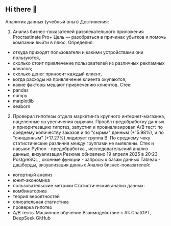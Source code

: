 ## Hi there 👋
Аналитик данных (учебный опыт)
Достижения:
1. Анализ бизнес-показателей развлекательного приложения Procrastinate Pro+
Цель — разобраться в причинах убытков и помочь компании выйти в плюс.
Определил:
- откуда приходят пользователи и какими устройствами они пользуются,
- сколько стоит привлечение пользователей из различных рекламных каналов;
- сколько денег приносит каждый клиент,
- когда расходы на привлечение клиента окупаются,
- какие факторы мешают привлечению клиентов.
Стек:
- pandas
- numpy
- matplotlib
- seaborn

2. Проверил гипотезы отдела маркетинга крупного интернет-магазина, нацеленные на
увеличения выручки.
Провёл предобработку данных и приоритезацию гипотез, запустил и проанализировал А/В
тест:
по среднему количеству заказов и по "сырым" данным (+15.98%), и по "очищенным" (+17.27%)
лидирует группа В. По среднему чеку статистические различия между группами не выявлены.
Стек и навыки:
Python - предобработка , исследовательский анализ данных, визуализация
Резюме обновлено 19 апреля 2025 в 20:23
PostgreSQL , оконные функции - запросы к базам данных
Tableau - дашборды, визуализация данных
Анализ бизнес-показателей:
- когортный анализ
- юнит-экономика
- пользовательские метрики
Статистический анализ данных:
- комбинаторика
- теория вероятностей
- описательная статистика
- проверка гипотез
- А/B тесты
Машинное обучение
Взаимодействие с AI: ChatGPT, DeepSeek
GitHub
<!--
**Evgheni-Gandraman/Evgheni-Gandraman** is a ✨ _special_ ✨ repository because its `README.md` (this file) appears on your GitHub profile.

Here are some ideas to get you started:

- 🔭 I’m currently working on ...
- 🌱 I’m currently learning ...
- 👯 I’m looking to collaborate on ...
- 🤔 I’m looking for help with ...
- 💬 Ask me about ...
- 📫 How to reach me: ...
- 😄 Pronouns: ...
- ⚡ Fun fact: ...
-->
